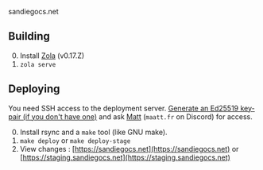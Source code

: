 sandiegocs.net

## Building

0. Install [Zola](https://www.getzola.org) (v0.17.Z)
1. `zola serve`

## Deploying
You need SSH access to the deployment server. [Generate an Ed25519 key-pair (if you don't have one)](https://docs.github.com/en/authentication/connecting-to-github-with-ssh/generating-a-new-ssh-key-and-adding-it-to-the-ssh-agent) and ask [Matt](https://maatt.fr/contact) (`maatt.fr` on Discord) for access.

0. Install rsync and a `make` tool (like GNU make).
1. `make deploy` or `make deploy-stage`
2. View changes : [https://sandiegocs.net](https://sandiegocs.net) or [https://staging.sandiegocs.net](https://staging.sandiegocs.net)
